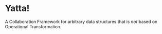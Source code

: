 # Yatta!

A Collaboration Framework for arbitrary data structures that is _not_ based on Operational Transformation.

